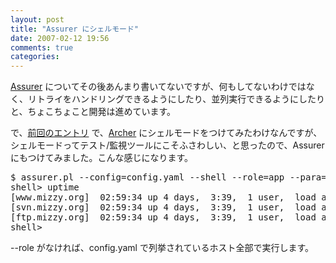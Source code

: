 ```yaml
---
layout: post
title: "Assurer にシェルモード"
date: 2007-02-12 19:56
comments: true
categories: 
---
```

<p>
<a class="ext-link" href="http://assurer.jp/trac"><span class="icon"></span>Assurer</a> についてその後あんまり書いてないですが、何もしてないわけではなく、リトライをハンドリングできるようにしたり、並列実行できるようにしたりと、ちょこちょこと開発は進めています。
</p>
<p>
で、<a class="ext-link" href="http://mizzy.org/program/archer00.html"><span class="icon"></span>前回のエントリ</a> で、<a class="ext-link" href="http://d.hatena.ne.jp/tokuhirom/20060929/1159495175"><span class="icon"></span>Archer</a> にシェルモードをつけてみたわけなんですが、シェルモードってテスト/監視ツールにこそふさわしい、と思ったので、Assurer にもつけてみました。こんな感じになります。
</p>
<pre class="wiki">
$ assurer.pl --config=config.yaml --shell --role=app --para=3
shell> uptime
[www.mizzy.org]  02:59:34 up 4 days,  3:39,  1 user,  load average: 0.21, 0.23, 0.22
[svn.mizzy.org]  02:59:34 up 4 days,  3:39,  1 user,  load average: 0.21, 0.23, 0.22
[ftp.mizzy.org]  02:59:34 up 4 days,  3:39,  1 user,  load average: 0.21, 0.23, 0.22
shell> 
</pre>
<p>
--role がなければ、config.yaml で列挙されているホスト全部で実行します。
</p>